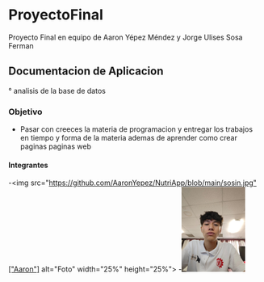# ProyectoFinal
Proyecto Final en equipo de Aaron Yépez Méndez y Jorge Ulises Sosa Ferman
## Documentacion de Aplicacion
° analisis de la base de datos
### Objetivo
- Pasar con creeces la materia de programacion y entregar los trabajos en tiempo y forma de la materia ademas de aprender como crear paginas paginas web
#### Integrantes
-<img src="https://github.com/AaronYepez/NutriApp/blob/main/sosin.jpg"["Aaron"] alt="Foto" width="25%" height="25%">
-<img src="https://github.com/AaronYepez/NutriApp/blob/main/MyLove.jpg" alt="Foto" width="25%" height="25%">

